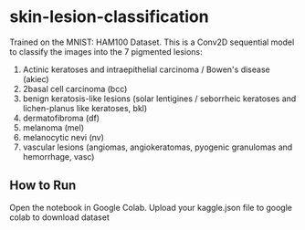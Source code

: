 # skin-lesion-classification
Trained on the MNIST: HAM100 Dataset. This is a Conv2D sequential model to classify the images into the 7 pigmented lesions:
1. Actinic keratoses and intraepithelial carcinoma / Bowen's disease (akiec)
2. 2basal cell carcinoma (bcc)
3. benign keratosis-like lesions (solar lentigines / seborrheic keratoses and lichen-planus like keratoses, bkl)
4. dermatofibroma (df)
5. melanoma (mel)
6. melanocytic nevi (nv)
7. vascular lesions (angiomas, angiokeratomas, pyogenic granulomas and hemorrhage, vasc)

## How to Run
Open the notebook in Google Colab. 
Upload your kaggle.json file to google colab to download dataset
